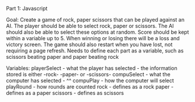 Part 1: Javascript

Goal:
    Create a game of rock, paper scissors that can be played against an AI.
    The player should be able to select rock, paper or scissors.
    The AI should also be able to select these options at random.
    Score should be kept within a variable up to 5.
    When winning or losing there will be a loss and victory screen.
    The game should also restart when you have lost, not requiring a page refresh.
    Needs to define each part as a variable, such as scissors beating paper and paper beating rock

Variables:
playerSelect - what the player has selected - the information stored is either -rock- -paper- or -scissors-
compuSelect - what the computer has selected - ^^
compuPlay - how the computer will select
playRound - how rounds are counted
rock - defines as a rock
paper - defines as a paper
scissors - defines as scissors
